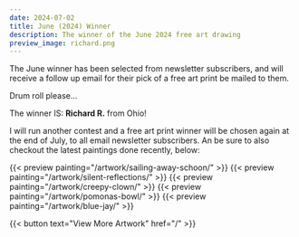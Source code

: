 ```yaml
---
date: 2024-07-02
title: June (2024) Winner
description: The winner of the June 2024 free art drawing
preview_image: richard.png
---
```


The June winner has been selected from newsletter subscribers, and will receive a follow up email for their pick of a free art print be mailed to them.

Drum roll please...

The winner IS: **Richard R.** from Ohio!

I will run another contest and a free art print winner will be chosen again at the end of July, to all email newsletter subscribers. An be sure to also checkout the latest paintings done recently, below:

{{< preview painting="/artwork/sailing-away-schoon/" >}}
{{< preview painting="/artwork/silent-reflections/" >}}
{{< preview painting="/artwork/creepy-clown/" >}}
{{< preview painting="/artwork/pomonas-bowl/" >}}
{{< preview painting="/artwork/blue-jay/" >}}

{{< button text="View More Artwork" href="/" >}}
